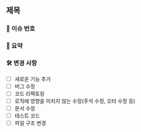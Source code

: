 ## 제목
### 📌 이슈 번호

### 📝 요약

### 🛠️ 변경 사항
- [ ] 새로운 기능 추가
- [ ] 버그 수정
- [ ] 코드 리팩토링
- [ ] 로직에 영향을 미치지 않는 수정(주석 수정, 오타 수정 등)
- [ ] 문서 수정
- [ ] 테스트 코드
- [ ] 파일 구조 변경
